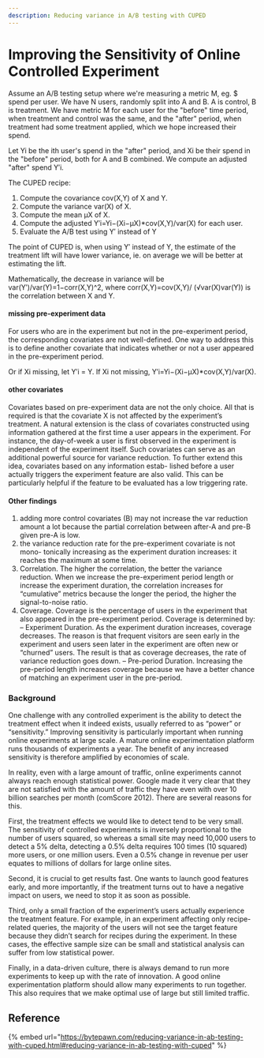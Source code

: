 ```yaml
---
description: Reducing variance in A/B testing with CUPED
---
```


# Improving the Sensitivity of Online Controlled Experiment

Assume an A/B testing setup where we're measuring a metric M, eg. $ spend per user. We have N users, randomly split into A and B. A is control, B is treatment. We have metric M for each user for the "before" time period, when treatment and control was the same, and the "after" period, when treatment had some treatment applied, which we hope increased their spend.

Let Yi be the ith user's spend in the "after" period, and Xi be their spend in the "before" period, both for A and B combined. We compute an adjusted "after" spend Y′i.

The CUPED recipe:

1. Compute the covariance cov(X,Y) of X and Y.
2. Compute the variance var(X) of X.
3. Compute the mean μX of X.
4. Compute the adjusted Y′i=Yi−(Xi−μX)\*cov(X,Y)/var(X) for each user.
5. Evaluate the A/B test using Y′ instead of Y

The point of CUPED is, when using Y′ instead of Y, the estimate of the treatment lift will have lower variance, ie. on average we will be better at estimating the lift.&#x20;

Mathematically, the decrease in variance will be var(Y′)/var(Y)=1−corr(X,Y)^2, where corr(X,Y)=cov(X,Y)/ (√var(X)var(Y)) is the correlation between X and Y.

#### missing pre-experiment data

For users who are in the experiment but not in the pre-experiment period, the corresponding covariates are not well-defined. One way to address this is to define another covariate that indicates whether or not a user appeared in the pre-experiment period.

Or if Xi missing, let Y′i = Y. If Xi not missing, Y′i=Yi−(Xi−μX)\*cov(X,Y)/var(X).

#### other covariates

Covariates based on pre-experiment data are not the only choice. All that is required is that the covariate X is not affected by the experiment’s treatment. A natural extension is the class of covariates constructed using information gathered at the first time a user appears in the experiment. For instance, the day-of-week a user is first observed in the experiment is independent of the experiment itself. Such covariates can serve as an additional powerful source for variance reduction. To further extend this idea, covariates based on any information estab- lished before a user actually triggers the experiment feature are also valid. This can be particularly helpful if the feature to be evaluated has a low triggering rate.

#### Other findings

1. adding more control covariates (B) may not increase the var reduction amount a lot because the partial correlation between after-A and pre-B given pre-A is low.
2. the variance reduction rate for the pre-experiment covariate is not mono- tonically increasing as the experiment duration increases: it reaches the maximum at some time.
3. Correlation. The higher the correlation, the better the variance reduction. When we increase the pre-experiment period length or increase the experiment duration, the correlation increases for “cumulative” metrics because the longer the period, the higher the signal-to-noise ratio.&#x20;
4. Coverage. Coverage is the percentage of users in the experiment that also appeared in the pre-experiment period. Coverage is determined by: – Experiment Duration. As the experiment duration increases, coverage decreases. The reason is that frequent visitors are seen early in the experiment and users seen later in the experiment are often new or “churned” users. The result is that as coverage decreases, the rate of variance reduction goes down. – Pre-period Duration. Increasing the pre-period length increases coverage because we have a better chance of matching an experiment user in the pre-period.

### Background

One challenge with any controlled experiment is the ability to detect the treatment effect when it indeed exists, usually referred to as “power” or “sensitivity.” Improving sensitivity is particularly important when running online experiments at large scale. A mature online experimentation platform runs thousands of experiments a year. The benefit of any increased sensitivity is therefore amplified by economies of scale.&#x20;

In reality, even with a large amount of traffic, online experiments cannot always reach enough statistical power. Google made it very clear that they are not satisfied with the amount of traffic they have even with over 10 billion searches per month (comScore 2012). There are several reasons for this.&#x20;

First, the treatment effects we would like to detect tend to be very small. The sensitivity of controlled experiments is inversely proportional to the number of users squared, so whereas a small site may need 10,000 users to detect a 5% delta, detecting a 0.5% delta requires 100 times (10 squared) more users, or one million users. Even a 0.5% change in revenue per user equates to millions of dollars for large online sites.&#x20;

Second, it is crucial to get results fast. One wants to launch good features early, and more importantly, if the treatment turns out to have a negative impact on users, we need to stop it as soon as possible.&#x20;

Third, only a small fraction of the experiment’s users actually experience the treatment feature. For example, in an experiment affecting only recipe-related queries, the majority of the users will not see the target feature because they didn’t search for recipes during the experiment. In these cases, the effective sample size can be small and statistical analysis can suffer from low statistical power.&#x20;

Finally, in a data-driven culture, there is always demand to run more experiments to keep up with the rate of innovation. A good online experimentation platform should allow many experiments to run together. This also requires that we make optimal use of large but still limited traffic.



## Reference

{% embed url="https://bytepawn.com/reducing-variance-in-ab-testing-with-cuped.html#reducing-variance-in-ab-testing-with-cuped" %}

